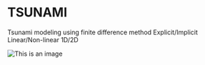 # TSUNAMI

Tsunami modeling using finite difference method Explicit/Implicit Linear/Non-linear 1D/2D 

![This is an image](https://upload.wikimedia.org/wikipedia/commons/a/a5/Tsunami_by_hokusai_19th_century.jpg)
